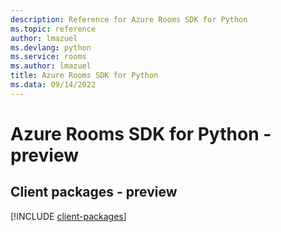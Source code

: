 ```yaml
---
description: Reference for Azure Rooms SDK for Python
ms.topic: reference
author: lmazuel
ms.devlang: python
ms.service: rooms
ms.author: lmazuel
title: Azure Rooms SDK for Python
ms.data: 09/14/2022
---
```

# Azure Rooms SDK for Python - preview

## Client packages - preview
[!INCLUDE [client-packages](rooms-client-index.md)]